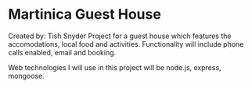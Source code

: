 # Martinica Guest House
Created by: Tish Snyder
Project for a guest house which features the accomodations, local food and activities. 
Functionality will include phone calls enabled, email and booking.

Web technologies I will use in this project will be node.js, express, mongoose.
